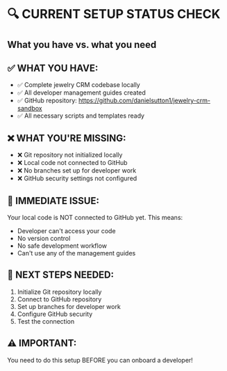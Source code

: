 # 🔍 CURRENT SETUP STATUS CHECK
## What you have vs. what you need

## ✅ WHAT YOU HAVE:
- ✅ Complete jewelry CRM codebase locally
- ✅ All developer management guides created
- ✅ GitHub repository: https://github.com/danielsutton1/jewelry-crm-sandbox
- ✅ All necessary scripts and templates ready

## ❌ WHAT YOU'RE MISSING:
- ❌ Git repository not initialized locally
- ❌ Local code not connected to GitHub
- ❌ No branches set up for developer work
- ❌ GitHub security settings not configured

## 🚨 IMMEDIATE ISSUE:
Your local code is NOT connected to GitHub yet. This means:
- Developer can't access your code
- No version control
- No safe development workflow
- Can't use any of the management guides

## 🎯 NEXT STEPS NEEDED:
1. Initialize Git repository locally
2. Connect to GitHub repository
3. Set up branches for developer work
4. Configure GitHub security
5. Test the connection

## ⚠️ IMPORTANT:
You need to do this setup BEFORE you can onboard a developer!
